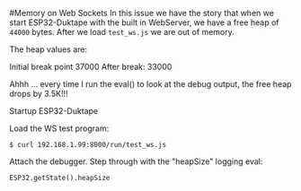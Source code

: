 #Memory on Web Sockets
In this issue we have the story that when we start ESP32-Duktape with the built in WebServer,
we have a free heap of `44000` bytes.  After we load `test_ws.js` we are out of memory.

The heap values are:

Initial break point 37000
After break: 33000

Ahhh ... every time I run the eval() to look at the debug output, the free heap drops by 3.5K!!!


Startup ESP32-Duktape

Load the WS test program:

```
$ curl 192.168.1.99:8000/run/test_ws.js
```

Attach the debugger.  Step through with the "heapSize" logging eval:

```
ESP32.getState().heapSize
```